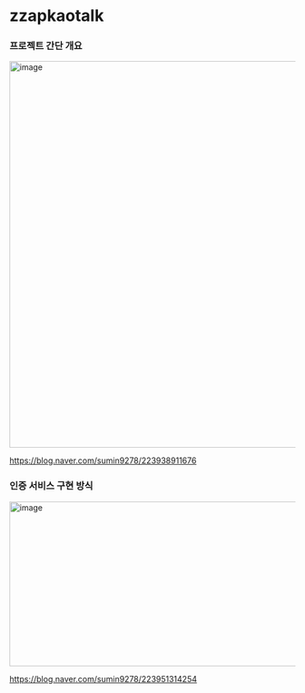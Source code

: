 # zzapkaotalk

### 프로젝트 간단 개요
<img width="966" height="681" alt="image" src="https://github.com/user-attachments/assets/f3df2c4f-5bca-491b-8d14-0892ac6988c9" />

https://blog.naver.com/sumin9278/223938911676

### 인증 서비스 구현 방식
<img width="966" height="290" alt="image" src="https://github.com/user-attachments/assets/28b8e009-556e-43bb-8f52-89b2a708c8bc" />


https://blog.naver.com/sumin9278/223951314254
